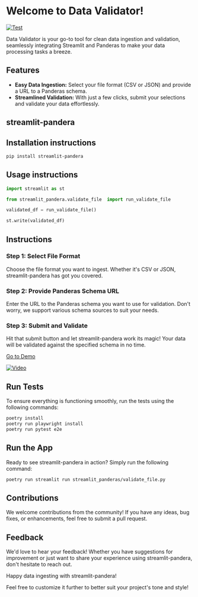 # Welcome to Data Validator!


[![Test](https://github.com/resilientinfrastructure/streamlit-pandera/actions/workflows/e2e.yml/badge.svg)](https://github.com/resilientinfrastructure/streamlit-pandera/actions/workflows/e2e.yml)

Data Validator is your go-to tool for clean data ingestion and validation, seamlessly integrating Streamlit and Panderas to make your data processing tasks a breeze.

## Features

- **Easy Data Ingestion:** Select your file format (CSV or JSON) and provide a URL to a Panderas schema.
- **Streamlined Validation:** With just a few clicks, submit your selections and validate your data effortlessly.


## streamlit-pandera

## Installation instructions

```sh
pip install streamlit-pandera
```

## Usage instructions

```python
import streamlit as st

from streamlit_pandera.validate_file  import run_validate_file

validated_df = run_validate_file()

st.write(validated_df)
```


## Instructions

### Step 1: Select File Format
Choose the file format you want to ingest. Whether it's CSV or JSON, streamlit-pandera has got you covered.

### Step 2: Provide Panderas Schema URL
Enter the URL to the Panderas schema you want to use for validation. Don't worry, we support various schema sources to suit your needs.

### Step 3: Submit and Validate
Hit that submit button and let streamlit-pandera work its magic! Your data will be validated against the specified schema in no time.


[Go to Demo](https://youtu.be/9Ry_A9LgrbQ)

[![Video](http://img.youtube.com/vi/9Ry_A9LgrbQ/0.jpg)](https://youtu.be/9Ry_A9LgrbQ)


## Run Tests
To ensure everything is functioning smoothly, run the tests using the following commands:

```bash
poetry install
poetry run playwright install
poetry run pytest e2e
```

## Run the App
Ready to see streamlit-pandera in action? Simply run the following command:

```bash
poetry run streamlit run streamlit_panderas/validate_file.py
```

## Contributions
We welcome contributions from the community! If you have any ideas, bug fixes, or enhancements, feel free to submit a pull request.

## Feedback
We'd love to hear your feedback! Whether you have suggestions for improvement or just want to share your experience using streamlit-pandera, don't hesitate to reach out.

Happy data ingesting with streamlit-pandera!

Feel free to customize it further to better suit your project's tone and style!